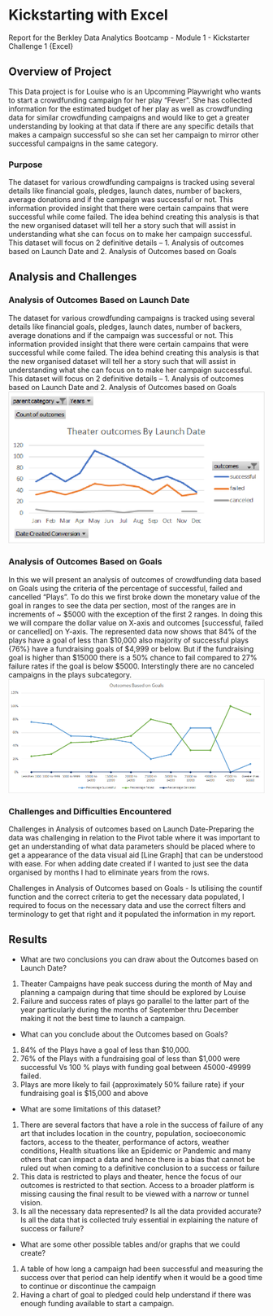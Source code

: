 # Kickstarting with Excel

Report for the Berkley Data Analytics Bootcamp - Module 1 - Kickstarter Challenge 1 {Excel}

## Overview of Project
This Data project is for Louise who is an Upcomming Playwright who wants to start a crowdfunding campaign for her play “Fever”. She has collected information for the estimated budget of her play as well as crowdfunding data for similar crowdfunding campaigns and would like to get a greater understanding by looking at that data if there are any specific details that makes a campaign successful so she can set her campaign to mirror other successful campaigns in the same category. 

### Purpose
The dataset for various crowdfunding campaigns is tracked using several details like financial goals, pledges, launch dates, number of backers, average donations and if the campaign was successful or not. This information provided insight that there were certain campains that were successful while come failed. The idea behind creating this analysis is that the new organised dataset will tell her a story such that will assist in understanding what she can focus on to make her campaign successful. This dataset will focus on 2 definitive details – 1. Analysis of outcomes based on Launch Date and 2. Analysis of Outcomes based on Goals

## Analysis and Challenges

### Analysis of Outcomes Based on Launch Date
The dataset for various crowdfunding campaigns is tracked using several details like financial goals, pledges, launch dates, number of backers, average donations and if the campaign was successful or not. This information provided insight that there were certain campains that were successful while come failed. The idea behind creating this analysis is that the new organised dataset will tell her a story such that will assist in understanding what she can focus on to make her campaign successful. This dataset will focus on 2 definitive details – 1. Analysis of outcomes based on Launch Date and 2. Analysis of Outcomes based on Goals
![outcomes based on Launch Date](Theater_Outcomes_vs_Launch.png)


### Analysis of Outcomes Based on Goals
In this we will present an analysis of outcomes of crowdfunding data based on Goals using the criteria of the percentage of successful, failed and cancelled “Plays”. To do this we first broke down the monetary value of the goal in ranges to see the data per section, most of the ranges are in increments of ~ $5000 with the exception of the first 2 ranges. In doing this we will compare the dollar value on X-axis and outcomes [successful, failed or cancelled] on Y-axis.
The represented data now shows that 84% of the plays have a goal of less than $10,000 also majority of successful plays {76%} have a fundraising goals of $4,999 or below. But if the fundraising goal is higher than $15000 there is a 50% chance to fail compared to 27% failure rates if the goal is below $5000. Interstingly there are no canceled campaigns in the plays subcategory.
![Outcomes Based on Goals](Outcomes_vs_Goals.png)


### Challenges and Difficulties Encountered
Challenges in Analysis of outcomes based on Launch Date-Preparing the data was challenging in relation to the Pivot table where it was important to get an understanding of what data parameters should be placed where to get a appearance of the data visual aid [Line Graph] that can be understood with ease. For when adding date created if I wanted to just see the data organised by months I had to eliminate years from the rows.

Challenges in Analysis of Outcomes based on Goals - Is utilising the countif function and the correct criteria to get the necessary data populated, I required to focus on the necessary data and use the correct filters and terminology to get that right and it populated the information in my report.

## Results

- What are two conclusions you can draw about the Outcomes based on Launch Date?
1.	Theater Campaigns have peak success during the month of May and planning a campaign during that time should be explored by Louise
2.	Failure and success rates of plays go parallel to the latter part of the year particularly during the months of September thru December making it not the best time to launch a campaign.


- What can you conclude about the Outcomes based on Goals?
1.	84% of the Plays have a goal of less than $10,000.
2.	76% of the Plays with a fundraising goal of less than $1,000 were successful Vs 100 % plays with funding goal between 45000-49999 failed.
3.	Plays are more likely to fail {approximately 50% failure rate} if your fundraising goal is $15,000 and above


- What are some limitations of this dataset?
1.	There are several factors that have a role in the success of failure of any art that includes location in the country, population, socioeconomic factors, access to the theater, performance of actors, weather conditions, Health situations like an Epidemic or Pandemic and many others that can impact a data and hence there is a bias that cannot be ruled out when coming to a definitive conclusion to a success or failure
2.	This data is restricted to plays and theater, hence the focus of our outcomes is restricted to that section. Access to a broader platform is missing causing the final result to be viewed with a narrow or tunnel vision.
3.	 Is all the necessary data represented? Is all the data provided accurate? Is all the data that is collected truly essential in explaining the nature of success or failure?


- What are some other possible tables and/or graphs that we could create?
1.	A table of how long a campaign had been successful and measuring the success over that period can help identify when it would be a good time to continue or discontinue the campaign
2.	Having a chart of goal to pledged could help understand if there was enough funding available to start a campaign.


